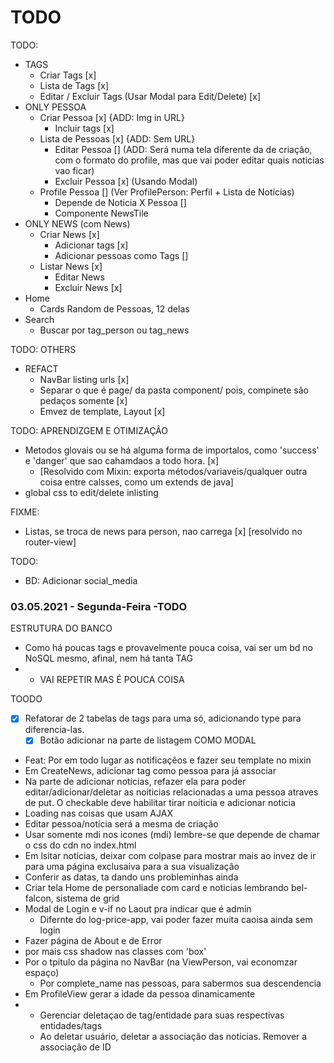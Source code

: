 # TODO

TODO:
+ TAGS
  - Criar Tags [x]
  - Lista de Tags [x]
  - Editar / Excluir Tags (Usar Modal para Edit/Delete) [x]
+ ONLY PESSOA
  - Criar Pessoa [x] {ADD: Img in URL}
    - Incluir tags [x]
  - Lista de Pessoas [x] {ADD: Sem URL}
    - Editar Pessoa [] (ADD: Será numa tela diferente da de criaçâo, com o formato do profile, mas que vai poder editar quais noticias vao ficar)
    - Excluir Pessoa [x] (Usando Modal)
  - Profile Pessoa [] (Ver ProfilePerson: Perfil + Lista de Notícias)
    - Depende de Noticia X Pessoa []
    - Componente NewsTile
+ ONLY NEWS (com News)
  - Criar News [x]
    - Adicionar tags [x]
    - Adicionar pessoas como Tags []
  - Listar News [x]
    - Editar News
    - Excluir News [x]
+ Home
  - Cards Random de Pessoas, 12 delas
+ Search
  - Buscar por tag_person ou tag_news

TODO: OTHERS
+ REFACT
  - NavBar listing urls [x]
  - Separar o que é page/ da pasta component/ pois, compinete são pedaços somente [x]
  - Emvez de template, Layout [x]


TODO: APRENDIZGEM E OTIMIZAÇÂO
+ Metodos glovais ou se há alguma forma de importalos, como 'success' e 'danger' que sao cahamdaos a todo hora. [x]
   - [Resolvido com Mixin: exporta métodos/variaveis/qualquer outra coisa entre calsses, como um extends de java]
+ global css to edit/delete inlisting

FIXME:
+ Listas, se troca de news para person, nao carrega [x] [resolvido no router-view]

TODO:
+ BD: Adicionar social_media

### 03.05.2021 - Segunda-Feira -TODO

ESTRUTURA DO BANCO
+ Como há poucas tags e provavelmente pouca coisa, vai ser um bd no NoSQL mesmo, afinal, nem há tanta TAG
+   - VAI REPETIR MAS É POUCA COISA

TOODO
+ [X] Refatorar de 2 tabelas de tags para uma só, adicionando type para diferencia-las.
  - [X] Botão adicionar na parte de listagem COMO MODAL
+ Feat: Por em todo lugar as notificaçêos e fazer seu template no mixin
+ Em CreateNews, adicionar tag como pessoa para já associar
+ Na parte de adicionar notícias, refazer ela para poder editar/adicionar/deletar as noiticias relacionadas a uma pessoa atraves de put. O checkable deve habilitar tirar noiticia e adicionar noticia
+ Loading nas coisas que usam AJAX
+ Editar pessoa/notícia será a mesma de criação
+ Usar somente mdi nos icones (mdi) lembre-se que depende de chamar o css do cdn no index.html
+ Em lsitar notícias, deixar com colpase para mostrar mais ao invez de ir para uma página exclusaiva para a sua visualizaçâo
+ Conferir as datas, ta dando uns probleminhas ainda
+ Criar tela Home de personaliade com card e noticias lembrando bel-falcon, sistema de grid
+ Modal de Login e v-if no Laout pra indicar que é admin
  - Difernte do log-price-app, vai poder fazer muita caoisa ainda sem login
+ Fazer página de About e de Error
+ por mais css shadow nas classes com 'box'
+ Por o tpitulo da página no NavBar (na ViewPerson, vai economzar espaço)
  - Por complete_name nas pessoas, para sabermos sua descendencia
+ Em ProfileView gerar a idade da pessoa dinamicamente
+ + Gerenciar deletaçao de tag/entidade para suas respectivas entidades/tags
  + Ao deletar usuário, deletar a associaçâo das notícias. Remover a associaçâo de ID
